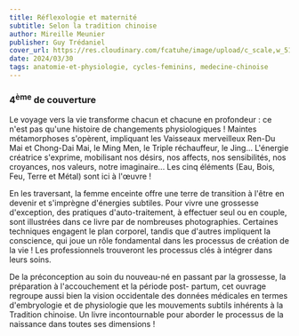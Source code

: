 ```yaml
---
title: Réflexologie et maternité
subtitle: Selon la tradition chinoise
author: Mireille Meunier
publisher: Guy Trédaniel
cover_url: https://res.cloudinary.com/fcatuhe/image/upload/c_scale,w_512/v1711899163/raphaele-rodellar.fr/bibliotheque/9782813228673.jpg
date: 2024/03/30
tags: anatomie-et-physiologie, cycles-feminins, medecine-chinoise
---
```


### 4<sup>ème</sup> de couverture

Le voyage vers la vie transforme chacun et chacune en profondeur : ce n'est pas qu'une histoire de changements physiologiques ! Maintes métamorphoses s'opèrent, impliquant les Vaisseaux merveilleux Ren-Du Mai et Chong-Dai Mai, le Ming Men, le Triple réchauffeur, le Jing... L'énergie créatrice s'exprime, mobilisant nos désirs, nos affects, nos sensibilités, nos croyances, nos valeurs, notre imaginaire... Les cinq éléments (Eau, Bois, Feu, Terre et Métal) sont ici à l'œuvre !

En les traversant, la femme enceinte offre une terre de transition à l'être en devenir et s'imprègne d'énergies subtiles. Pour vivre une grossesse d'exception, des pratiques d'auto-traitement, à effectuer seul ou en couple, sont illustrées dans ce livre par de nombreuses photographies. Certaines techniques engagent le plan corporel, tandis que d'autres impliquent la conscience, qui joue un rôle fondamental dans les processus de création de la vie ! Les professionnels trouveront les processus clés à intégrer dans leurs soins.

De la préconception au soin du nouveau-né en passant par la grossesse, la préparation à l'accouchement et la période post- partum, cet ouvrage regroupe aussi bien la vision occidentale des données médicales en termes d'embryologie et de physiologie que les mouvements subtils inhérents à la Tradition chinoise. Un livre incontournable pour aborder le processus de la naissance dans toutes ses dimensions !
